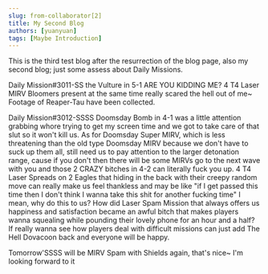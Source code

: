 ```yaml
---
slug: from-collaborator[2]
title: My Second Blog
authors: [yuanyuan]
tags: [Maybe Introduction]
---
```


This is the third test blog after the resurrection of the blog page, also my second blog; just some assess about Daily Missions.

Daily Mission#3011-SS the Vulture in 5-1 ARE YOU KIDDING ME? 4 T4 Laser MIRV Bloomers present at the same time really scared the hell out of me~ Footage of Reaper-Tau have been collected.

Daily Mission#3012-SSSS Doomsday Bomb in 4-1 was a little attention grabbing whore trying to get my screen time and we got to take care of that slut so it won't kill us. As for Doomsday Super MIRV, which is less threatening than the old type Doomsday MIRV because we don't have to suck up them all, still need us to pay attention to the larger detonation range, cause if you don't then there will be some MIRVs go to the next wave with you and those 2 CRAZY bitches in 4-2 can literally fuck you up. 4 T4 Laser Spreads on 2 Eagles that hiding in the back with their creepy random move can really make us feel thankless and may be like "if I get passed this time then I don't think I wanna take this shit for another fucking time" I mean, why do this to us? How did Laser Spam Mission that always offers us happiness and satisfaction became an awful bitch that makes players wanna squealing while pounding their lovely phone for an hour and a half? If really wanna see how players deal with difficult missions can just add The Hell Dovacoon back and everyone will be happy.

Tomorrow'SSSS will be MIRV Spam with Shields again, that's nice~ I'm looking forward to it